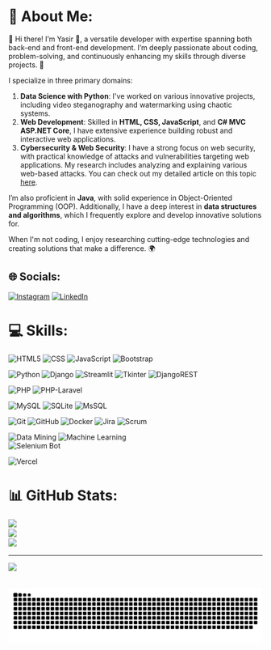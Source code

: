 # 💫 About Me:
👋 Hi there! I’m Yasir 🌟, a versatile developer with expertise spanning both back-end and front-end development. I’m deeply passionate about coding, problem-solving, and continuously enhancing my skills through diverse projects. 🚀

I specialize in three primary domains:  
1. **Data Science with Python**: I've worked on various innovative projects, including video steganography and watermarking using chaotic systems.  
2. **Web Development**: Skilled in **HTML, CSS, JavaScript**, and **C# MVC ASP.NET Core**, I have extensive experience building robust and interactive web applications.  
3. **Cybersecurity & Web Security**: I have a strong focus on web security, with practical knowledge of attacks and vulnerabilities targeting web applications. My research includes analyzing and explaining various web-based attacks. You can check out my detailed article on this topic [here](https://github.com/yasir723/web-guvenligi).  

I’m also proficient in **Java**, with solid experience in Object-Oriented Programming (OOP). Additionally, I have a deep interest in **data structures and algorithms**, which I frequently explore and develop innovative solutions for.  

When I'm not coding, I enjoy researching cutting-edge technologies and creating solutions that make a difference. 🌍



## 🌐 Socials:
[![Instagram](https://img.shields.io/badge/Instagram-%23E4405F.svg?logo=Instagram&logoColor=white)](https://www.instagram.com/_r1wi/) 
[![LinkedIn](https://img.shields.io/badge/LinkedIn-%230077B5.svg?logo=linkedin&logoColor=white)](https://tr.linkedin.com/in/motazsoftware)

# 💻 Skills:
![HTML5](https://img.shields.io/badge/html5-%23E34F26.svg?style=for-the-badge&logo=html5&logoColor=white) 
![CSS](https://img.shields.io/badge/css-%23E34F26.svg?style=for-the-badge&logo=css&logoColor=white) 
![JavaScript](https://img.shields.io/badge/javascript-%23323330.svg?style=for-the-badge&logo=javascript&logoColor=%23F7DF1E) 
![Bootstrap](https://img.shields.io/badge/bootstrap-%238511FA.svg?style=for-the-badge&logo=bootstrap&logoColor=white)  

![Python](https://img.shields.io/badge/python-3670A0?style=for-the-badge&logo=python&logoColor=ffdd54)
![Django](https://img.shields.io/badge/django-%23092E20.svg?style=for-the-badge&logo=django&logoColor=white) 
![Streamlit](https://img.shields.io/badge/streamlit-%23092E20.svg?style=for-the-badge&logo=streamlit&logoColor=white) 
![Tkinter](https://img.shields.io/badge/tkinter-%23092E20.svg?style=for-the-badge&logo=tkinter&logoColor=white) 
![DjangoREST](https://img.shields.io/badge/DJANGO-REST-ff1709?style=for-the-badge&logo=django&logoColor=white&color=ff1709&labelColor=gray) 

![PHP](https://img.shields.io/badge/php-ff1709?style=for-the-badge&logo=php&logoColor=white&color=ff1709&labelColor=gray) 
![PHP-Laravel](https://img.shields.io/badge/Laravel-ff1709?style=for-the-badge&logo=Laravel&logoColor=white&color=ff1709&labelColor=gray) 

![MySQL](https://img.shields.io/badge/mysql-4479A1.svg?style=for-the-badge&logo=mysql&logoColor=white) 
![SQLite](https://img.shields.io/badge/SQLite-4479A1.svg?style=for-the-badge&logo=SQLite&logoColor=white) 
![MsSQL](https://img.shields.io/badge/mssql-4479A1.svg?style=for-the-badge&logo=mssql&logoColor=white) 

![Git](https://img.shields.io/badge/git-%23F05033.svg?style=for-the-badge&logo=git&logoColor=white) 
![GitHub](https://img.shields.io/badge/github-%23121011.svg?style=for-the-badge&logo=github&logoColor=white) 
![Docker](https://img.shields.io/badge/docker-%230db7ed.svg?style=for-the-badge&logo=docker&logoColor=white) 
![Jira](https://img.shields.io/badge/jira-%230A0FFF.svg?style=for-the-badge&logo=jira&logoColor=white) 
![Scrum](https://img.shields.io/badge/scrum-%230A0FFF.svg?style=for-the-badge&logo=scrum&logoColor=white) 

![Data Mining](https://img.shields.io/badge/web-scraping-%230A0FFF.svg?style=for-the-badge&logo=web-scraping&logoColor=white) 
![Machine Learning](https://img.shields.io/badge/Machine-learning-%230A0FFF.svg?style=for-the-badge&logo=Machine&logoColor=white)  
![Selenium Bot](https://img.shields.io/badge/Selenium-%230A0FFF.svg?style=for-the-badge&logo=Selenium&logoColor=white)  


![Vercel](https://img.shields.io/badge/vercel-%23000000.svg?style=for-the-badge&logo=vercel&logoColor=white) 


# 📊 GitHub Stats:
![](https://github-readme-stats.vercel.app/api?username=motaz-ahmed-rawi&theme=dark&hide_border=false&include_all_commits=false&count_private=true)<br/>
![](https://github-readme-streak-stats.herokuapp.com/?user=motaz-ahmed-rawi&theme=dark&hide_border=false)<br/>
![](https://github-readme-stats.vercel.app/api/top-langs/?username=motaz-ahmed-rawi&theme=dark&hide_border=false&include_all_commits=false&count_private=true&layout=compact)

---
[![](https://visitcount.itsvg.in/api?id=motaz-ahmed-rawi&icon=0&color=9)](https://visitcount.itsvg.in)

<!-- Proudly created with GPRM ( https://gprm.itsvg.in ) -->




<br clear="both">

<img src="https://raw.githubusercontent.com/Platane/snk/output/github-contribution-grid-snake.svg" alt="Snake animation" />
